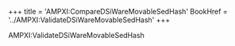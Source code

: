+++
title = 'AMPXI:CompareDSiWareMovableSedHash'
BookHref = '../AMPXI:ValidateDSiWareMovableSedHash'
+++

AMPXI:ValidateDSiWareMovableSedHash
